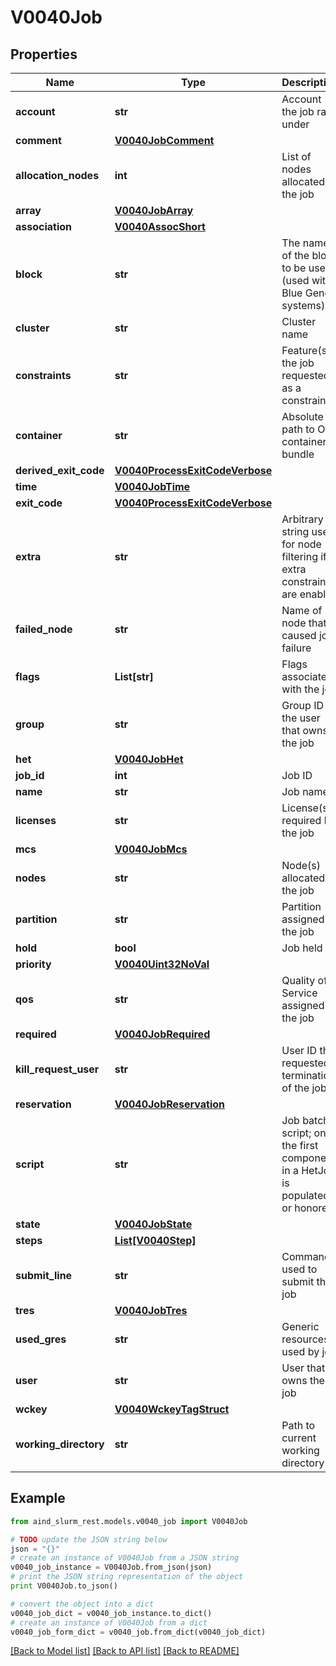# V0040Job


## Properties

Name | Type | Description | Notes
------------ | ------------- | ------------- | -------------
**account** | **str** | Account the job ran under | [optional] 
**comment** | [**V0040JobComment**](V0040JobComment.md) |  | [optional] 
**allocation_nodes** | **int** | List of nodes allocated to the job | [optional] 
**array** | [**V0040JobArray**](V0040JobArray.md) |  | [optional] 
**association** | [**V0040AssocShort**](V0040AssocShort.md) |  | [optional] 
**block** | **str** | The name of the block to be used (used with Blue Gene systems) | [optional] 
**cluster** | **str** | Cluster name | [optional] 
**constraints** | **str** | Feature(s) the job requested as a constraint | [optional] 
**container** | **str** | Absolute path to OCI container bundle | [optional] 
**derived_exit_code** | [**V0040ProcessExitCodeVerbose**](V0040ProcessExitCodeVerbose.md) |  | [optional] 
**time** | [**V0040JobTime**](V0040JobTime.md) |  | [optional] 
**exit_code** | [**V0040ProcessExitCodeVerbose**](V0040ProcessExitCodeVerbose.md) |  | [optional] 
**extra** | **str** | Arbitrary string used for node filtering if extra constraints are enabled | [optional] 
**failed_node** | **str** | Name of node that caused job failure | [optional] 
**flags** | **List[str]** | Flags associated with the job | [optional] 
**group** | **str** | Group ID of the user that owns the job | [optional] 
**het** | [**V0040JobHet**](V0040JobHet.md) |  | [optional] 
**job_id** | **int** | Job ID | [optional] 
**name** | **str** | Job name | [optional] 
**licenses** | **str** | License(s) required by the job | [optional] 
**mcs** | [**V0040JobMcs**](V0040JobMcs.md) |  | [optional] 
**nodes** | **str** | Node(s) allocated to the job | [optional] 
**partition** | **str** | Partition assigned to the job | [optional] 
**hold** | **bool** | Job held | [optional] 
**priority** | [**V0040Uint32NoVal**](V0040Uint32NoVal.md) |  | [optional] 
**qos** | **str** | Quality of Service assigned to the job | [optional] 
**required** | [**V0040JobRequired**](V0040JobRequired.md) |  | [optional] 
**kill_request_user** | **str** | User ID that requested termination of the job | [optional] 
**reservation** | [**V0040JobReservation**](V0040JobReservation.md) |  | [optional] 
**script** | **str** | Job batch script; only the first component in a HetJob is populated or honored | [optional] 
**state** | [**V0040JobState**](V0040JobState.md) |  | [optional] 
**steps** | [**List[V0040Step]**](V0040Step.md) |  | [optional] 
**submit_line** | **str** | Command used to submit the job | [optional] 
**tres** | [**V0040JobTres**](V0040JobTres.md) |  | [optional] 
**used_gres** | **str** | Generic resources used by job | [optional] 
**user** | **str** | User that owns the job | [optional] 
**wckey** | [**V0040WckeyTagStruct**](V0040WckeyTagStruct.md) |  | [optional] 
**working_directory** | **str** | Path to current working directory | [optional] 

## Example

```python
from aind_slurm_rest.models.v0040_job import V0040Job

# TODO update the JSON string below
json = "{}"
# create an instance of V0040Job from a JSON string
v0040_job_instance = V0040Job.from_json(json)
# print the JSON string representation of the object
print V0040Job.to_json()

# convert the object into a dict
v0040_job_dict = v0040_job_instance.to_dict()
# create an instance of V0040Job from a dict
v0040_job_form_dict = v0040_job.from_dict(v0040_job_dict)
```
[[Back to Model list]](../README.md#documentation-for-models) [[Back to API list]](../README.md#documentation-for-api-endpoints) [[Back to README]](../README.md)


